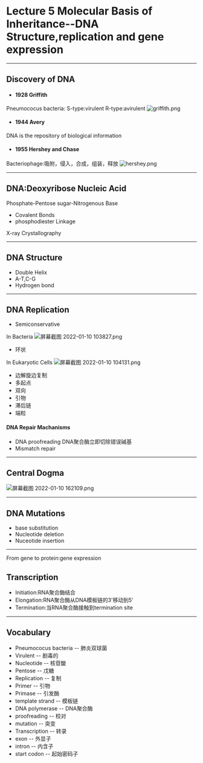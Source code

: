 # Lecture 5 Molecular Basis of Inheritance--DNA Structure,replication and gene expression

-----------
## Discovery of DNA 
* #### 1928 Griffith 
Pneumococus bacteria:
S-type:virulent
R-type:avirulent
![griffith.png](https://s2.loli.net/2022/01/10/1PqSCJNtBGwxZv5.png)

* #### 1944 Avery
DNA is the repository of biological information

* #### 1955 Hershey and Chase
Bacteriophage:吸附，侵入，合成，组装，释放
![hershey.png](https://s2.loli.net/2022/01/10/zjWR5rAqkhb2KvE.png)


----------
## DNA:Deoxyribose Nucleic Acid
Phosphate-Pentose sugar-Nitrogenous Base

* Covalent Bonds
* phosphodiester Linkage

X-ray Crystallography

----------
## DNA Structure
* Double Helix 
* A-T,C-G
* Hydrogen bond

--------
## DNA Replication
* Semiconservative

In Bacteria
![屏幕截图 2022-01-10 103827.png](https://s2.loli.net/2022/01/10/y95uYizdT82vQp7.png)

* 环状

In Eukaryotic Cells
![屏幕截图 2022-01-10 104131.png](https://s2.loli.net/2022/01/10/UhbvXkEQOCpsteB.png)

* 边解旋边复制
* 多起点
* 双向
* 引物
* 滞后链 
* 端粒

#### DNA Repair Machanisms
* DNA proofreading 
DNA聚合酶立即切除错误碱基
* Mismatch repair

--------
## Central Dogma
![屏幕截图 2022-01-10 162109.png](https://s2.loli.net/2022/01/10/D2hLsAGIdx5mfJO.png)

--------
## DNA Mutations
* base substitution
* Nucleotide deletion
* Nuceotide insertion
  
-------
From gene to protein:gene expression
## Transcription
* Initiation:RNA聚合酶结合
* Elongation:RNA聚合酶从DNA模板链的3'移动到5'
* Termination:当RNA聚合酶接触到termination site

----------
## Vocabulary
* Pneumococus bacteria -- 肺炎双球菌
* Virulent -- 剧毒的
* Nucleotide -- 核苷酸
* Pentose -- 戊糖
* Replication -- 复制
* Primer -- 引物
* Primase -- 引发酶
* template strand -- 模板链
* DNA polymerase -- DNA聚合酶
* proofreading -- 校对
* mutation -- 突变
* Transcription -- 转录
* exon -- 外显子 
* intron -- 内含子
* start codon -- 起始密码子